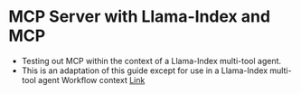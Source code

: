 # MCP Server with Llama-Index and MCP
- Testing out MCP within the context of a Llama-Index multi-tool agent.
- This is an adaptation of this guide except for use in a Llama-Index multi-tool agent Workflow context [Link](https://modelcontextprotocol.io/quickstart/server)
